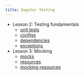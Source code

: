 ```yaml
---
title: Dagster Testing
---
```


- Lesson 2: Testing fundamentals
  - [unit tests](/dagster-testing/lesson-2/unit-tests)
  - [configs](/dagster-testing/lesson-2/configs)
  - [dependencies](/dagster-testing/lesson-2/dependencies)
  - [exceptions](/dagster-testing/lesson-2/exceptions)
- Lesson 3: Mocking
  - [mocks](/dagster-testing/lesson-3/mocks)
  - [resources](/dagster-testing/lesson-3/resouces)
  - [mocking-resources](/dagster-testing/lesson-3/mocking-resources)